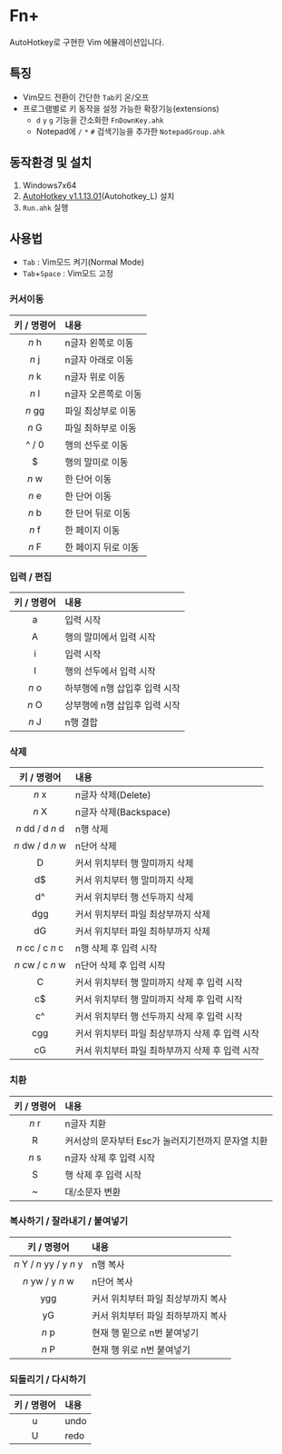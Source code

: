 Fn+
==

AutoHotkey로 구현한 Vim 에뮬레이션입니다.

## 특징

* Vim모드 전환이 간단한 `Tab`키 온/오프
* 프로그램별로 키 동작을 설정 가능한 확장기능(extensions)
	* `d` `y` `g` 기능을 간소화한 `FnDownKey.ahk`
	* Notepad에 `/` `*` `#` 검색기능을 추가한 `NotepadGroup.ahk`

## 동작환경 및 설치

1. Windows7x64
2. [AutoHotkey v1.1.13.01](http://www.autohotkey.com/)(Autohotkey_L) 설치
3. `Run.ahk` 실행

## 사용법

* `Tab` : Vim모드 켜기(Normal Mode)
* `Tab`+`Space` : Vim모드 고정

### 커서이동

키 / 명령어 | 내용
:---:|:---
_n_ h | n글자 왼쪽로 이동
_n_ j | n글자 아래로 이동
_n_ k | n글자 위로 이동
_n_ l | n글자 오른쪽로 이동
_n_ gg | 파일 최상부로 이동
_n_ G  | 파일 최하부로 이동
^ / 0 | 행의 선두로 이동
$ | 행의 말미로 이동
_n_ w | 한 단어 이동 
_n_ e | 한 단어 이동
_n_ b | 한 단어 뒤로 이동
_n_ f | 한 페이지 이동
_n_ F | 한 페이지 뒤로 이동

### 입력 / 편집 

키 / 명령어 | 내용
:---:|:---
a | 입력 시작
A | 행의 말미에서 입력 시작
i | 입력 시작
I |	행의 선두에서 입력 시작
_n_ o | 하부행에 n행 삽입후 입력 시작
_n_ O | 상부행에 n행 삽입후 입력 시작
_n_ J | n행 결합
 
### 삭제

키 / 명령어 | 내용
:---:|:---
_n_ x | n글자 삭제(Delete)
_n_ X | n글자 삭제(Backspace)
_n_ dd / d _n_ d | n행 삭제
_n_ dw / d _n_ w | n단어 삭제
D | 커서 위치부터 행 말미까지 삭제
d$ | 커서 위치부터 행 말미까지 삭제
d^ | 커서 위치부터 행 선두까지 삭제
dgg | 커서 위치부터 파일 최상부까지 삭제
dG | 커서 위치부터 파일 최하부까지 삭제
_n_ cc / c _n_ c | n행 삭제 후 입력 시작
_n_ cw / c _n_ w | n단어 삭제 후 입력 시작
C | 커서 위치부터 행 말미까지 삭제 후 입력 시작
c$ | 커서 위치부터 행 말미까지 삭제 후 입력 시작
c^ | 커서 위치부터 행 선두까지 삭제 후 입력 시작
cgg | 커서 위치부터 파일 최상부까지 삭제 후 입력 시작
cG | 커서 위치부터 파일 최하부까지 삭제 후 입력 시작
 
### 치환

키 / 명령어 | 내용
:---:|:---
_n_ r | n글자 치환
R | 커서상의 문자부터 Esc가 눌러지기전까지 문자열 치환
_n_ s | n글자 삭제 후 입력 시작
S | 행 삭제 후 입력 시작
~ | 대/소문자 변환

### 복사하기 / 잘라내기 / 붙여넣기

키 / 명령어 | 내용
:---:|:---
_n_ Y / _n_ yy / y _n_ y | n행 복사
_n_ yw / y _n_ w | n단어 복사
ygg | 커서 위치부터 파일 최상부까지 복사
yG | 커서 위치부터 파일 최하부까지 복사
_n_ p | 현재 행 밑으로 n번 붙여넣기
_n_ P | 현재 행 위로 n번 붙여넣기 

### 되돌리기 / 다시하기

키 / 명령어 | 내용
:---:|:---
u | undo
U | redo
